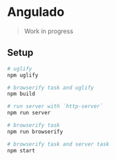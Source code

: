 # Angulado

> Work in progress

## Setup

```sh
# uglify
npm uglify

# browserify task and uglify
npm build

# run server with `http-server`
npm run server

# browserify task
npm run browserify

# browserify task and server task
npm start
```
